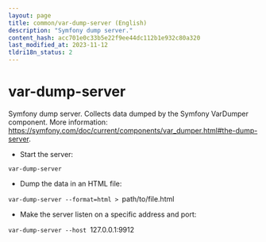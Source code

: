 ```yaml
---
layout: page
title: common/var-dump-server (English)
description: "Symfony dump server."
content_hash: acc701e0c33b5e22f9ee44dc112b1e932c80a320
last_modified_at: 2023-11-12
tldri18n_status: 2
---
```

# var-dump-server

Symfony dump server.
Collects data dumped by the Symfony VarDumper component.
More information: <https://symfony.com/doc/current/components/var_dumper.html#the-dump-server>.

- Start the server:

`var-dump-server`

- Dump the data in an HTML file:

`var-dump-server --format=html > `<span class="tldr-var badge badge-pill bg-dark-lm bg-white-dm text-white-lm text-dark-dm font-weight-bold">path/to/file.html</span>

- Make the server listen on a specific address and port:

`var-dump-server --host `<span class="tldr-var badge badge-pill bg-dark-lm bg-white-dm text-white-lm text-dark-dm font-weight-bold">127.0.0.1:9912</span>
